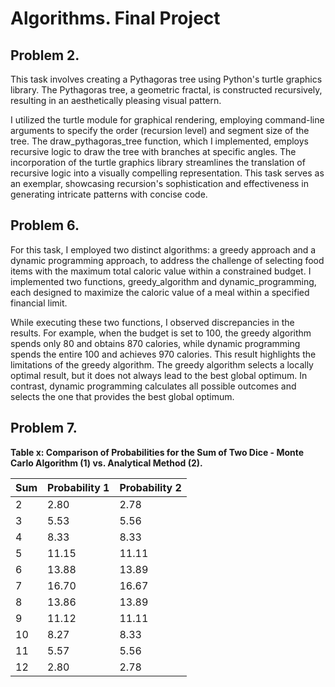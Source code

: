 # Algorithms. Final Project

## Problem 2.

This task involves creating a Pythagoras tree using Python's turtle graphics library. The Pythagoras tree, a geometric fractal, is constructed recursively, resulting in an aesthetically pleasing visual pattern.

I utilized the turtle module for graphical rendering, employing command-line arguments to specify the order (recursion level) and segment size of the tree. The draw_pythagoras_tree function, which I implemented, employs recursive logic to draw the tree with branches at specific angles. The incorporation of the turtle graphics library streamlines the translation of recursive logic into a visually compelling representation. This task serves as an exemplar, showcasing recursion's sophistication and effectiveness in generating intricate patterns with concise code.

## Problem 6.

For this task, I employed two distinct algorithms: a greedy approach and a dynamic programming approach, to address the challenge of selecting food items with the maximum total caloric value within a constrained budget. I implemented two functions, greedy_algorithm and dynamic_programming, each designed to maximize the caloric value of a meal within a specified financial limit.

While executing these two functions, I observed discrepancies in the results. For example, when the budget is set to 100, the greedy algorithm spends only 80 and obtains 870 calories, while dynamic programming spends the entire 100 and achieves 970 calories. This result highlights the limitations of the greedy algorithm. The greedy algorithm selects a locally optimal result, but it does not always lead to the best global optimum. In contrast, dynamic programming calculates all possible outcomes and selects the one that provides the best global optimum.

## Problem 7.

**Table x: Comparison of Probabilities for the Sum of Two Dice - Monte Carlo Algorithm (1) vs. Analytical Method (2).**

| Sum | Probability 1 | Probability 2 |
| --- | ------------- | ------------- |
| 2   | 2.80          | 2.78          |
| 3   | 5.53          | 5.56          |
| 4   | 8.33          | 8.33          |
| 5   | 11.15         | 11.11         |
| 6   | 13.88         | 13.89         |
| 7   | 16.70         | 16.67         |
| 8   | 13.86         | 13.89         |
| 9   | 11.12         | 11.11         |
| 10  | 8.27          | 8.33          |
| 11  | 5.57          | 5.56          |
| 12  | 2.80          | 2.78          |
